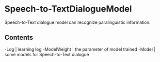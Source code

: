 # Speech-to-TextDialogueModel
Speech-to-Text dialogue model can recognize paralinguistic information. 

## Contents
-Log | learning log
-ModelWeight | the parameter of model trained
-Model | some models for Speech-to-Text dialogue